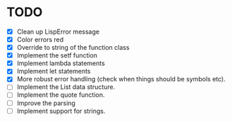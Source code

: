 # TODO

- [x] Clean up LispError message
- [x] Color errors red
- [x] Override to string of the function class
- [x] Implement the setf function
- [x] Implement lambda statements
- [x] Implement let statements
- [x] More robust error handling (check when things should be symbols etc).
- [ ] Implement the List data structure.
- [ ] Implement the quote function.
- [ ] Improve the parsing
- [ ] Implement support for strings.
